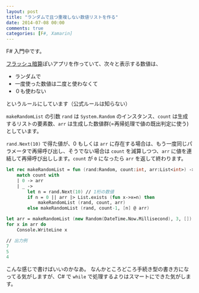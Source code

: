 ```yaml
---
layout: post
title: "ランダムで且つ重複しない数値リストを作る"
date: 2014-07-08 00:00
comments: true
categories: [F#, Xamarin]
---
```

F# 入門中です。
<!--more-->

[フラッシュ暗算](http://www.shuzan.jp/kentei/flash/)ぽいアプリを作っていて、次々と表示する数値は、

* ランダムで
* 一度使った数値は二度と使わなくて
* ０も使わない

というルールにしています（公式ルールは知らない）

``makeRandomList`` の引数 ``rand`` は ``System.Random`` のインスタンス、``count`` は生成するリストの要素数、``arr`` は生成した数値群(=再帰処理で値の既出判定に使う)としています。

``rand.Next(10)`` で得た値が、0 もしくは ``arr`` に存在する場合は、もう一度同じパラメータで再帰呼び出し、そうでない場合は ``count`` を減算しつつ、``arr`` に値を連結して再帰呼び出しします。``count`` が ``0`` になったら ``arr`` を返して終わります。

```fsharp
let rec makeRandomList = fun (rand:Random, count:int, arr:List<int>) ->
    match count with
    | 0 -> arr
    | _ -> 
        let n = rand.Next(10) // 1桁の数値
        if n = 0 || arr |> List.exists (fun x->x=n) then 
            makeRandomList (rand, count, arr) 
        else makeRandomList (rand, count-1, [n] @ arr)

let arr = makeRandomList (new Random(DateTime.Now.Millisecond), 3, [])
for x in arr do
    Console.WriteLine x

// 出力例
7
5
4
```

こんな感じで書けばいいのかなあ。
なんかところどころ手続き型の書き方になってる気がしますが、C# で ``while`` で処理するよりはスマートにできた気がします。
